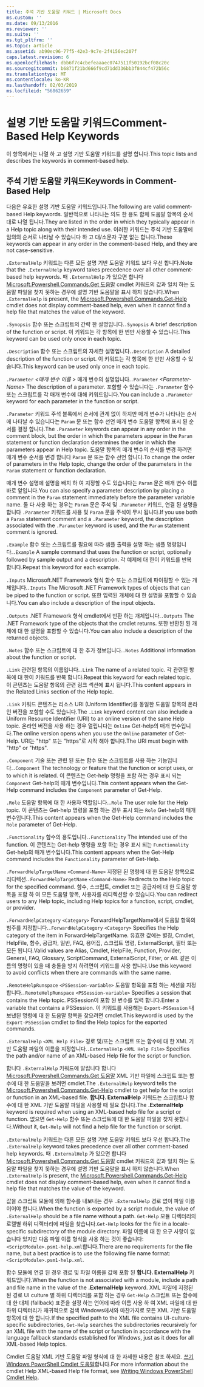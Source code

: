 ```yaml
---
title: 주석 기반 도움말 키워드 | Microsoft Docs
ms.custom: ''
ms.date: 09/13/2016
ms.reviewer: ''
ms.suite: ''
ms.tgt_pltfrm: ''
ms.topic: article
ms.assetid: ab90ec96-77f5-42e3-9c7e-2f4156ec207f
caps.latest.revision: 6
ms.openlocfilehash: dbb6f7c4cbefeaaaec0747511f50192bcf08c20c
ms.sourcegitcommit: b6871f21bd666f9cd71dd336bb3f844cf472b56c
ms.translationtype: MT
ms.contentlocale: ko-KR
ms.lasthandoff: 02/03/2019
ms.locfileid: "56862659"
---
```

# <a name="comment-based-help-keywords"></a><span data-ttu-id="73a61-102">설명 기반 도움말 키워드</span><span class="sxs-lookup"><span data-stu-id="73a61-102">Comment-Based Help Keywords</span></span>

<span data-ttu-id="73a61-103">이 항목에서는 나열 하 고 설명 기반 도움말 키워드를 설명 합니다.</span><span class="sxs-lookup"><span data-stu-id="73a61-103">This topic lists and describes the keywords in comment-based help.</span></span>

## <a name="keywords-in-comment-based-help"></a><span data-ttu-id="73a61-104">주석 기반 도움말 키워드</span><span class="sxs-lookup"><span data-stu-id="73a61-104">Keywords in Comment-Based Help</span></span>

<span data-ttu-id="73a61-105">다음은 유효한 설명 기반 도움말 키워드입니다.</span><span class="sxs-lookup"><span data-stu-id="73a61-105">The following are valid comment-based Help keywords.</span></span> <span data-ttu-id="73a61-106">일반적으로 나타나는 의도 한 용도 함께 도움말 항목의 순서 대로 나열 됩니다.</span><span class="sxs-lookup"><span data-stu-id="73a61-106">They are listed in the order in which they typically appear in a Help topic along with their intended use.</span></span> <span data-ttu-id="73a61-107">이러한 키워드는 주석 기반 도움말에 임의의 순서로 나타날 수 있습니다 하 고 대/소문자 구분 없는 합니다.</span><span class="sxs-lookup"><span data-stu-id="73a61-107">These keywords can appear in any order in the comment-based Help, and they are not case-sensitive.</span></span>

<span data-ttu-id="73a61-108">`.ExternalHelp` 키워드는 다른 모든 설명 기반 도움말 키워드 보다 우선 합니다.</span><span class="sxs-lookup"><span data-stu-id="73a61-108">Note that the `.ExternalHelp` keyword takes precedence over all other comment-based help keywords.</span></span> <span data-ttu-id="73a61-109">때 `.ExternalHelp` 가 있으면 합니다 [Microsoft.Powershell.Commands.Get 도움말](/dotnet/api/Microsoft.PowerShell.Commands.Get-Help) cmdlet 키워드의 값과 일치 하는 도움말 파일을 찾지 못하는 경우에 설명 기반 도움말을 표시 하지 않습니다.</span><span class="sxs-lookup"><span data-stu-id="73a61-109">When `.ExternalHelp` is present, the [Microsoft.Powershell.Commands.Get-Help](/dotnet/api/Microsoft.PowerShell.Commands.Get-Help) cmdlet does not display comment-based help, even when it cannot find a help file that matches the value of the keyword.</span></span>

<span data-ttu-id="73a61-110">`.Synopsis` 함수 또는 스크립트의 간략 한 설명입니다.</span><span class="sxs-lookup"><span data-stu-id="73a61-110">`.Synopsis` A brief description of the function or script.</span></span> <span data-ttu-id="73a61-111">이 키워드는 각 항목에 한 번만 사용할 수 있습니다.</span><span class="sxs-lookup"><span data-stu-id="73a61-111">This keyword can be used only once in each topic.</span></span>

<span data-ttu-id="73a61-112">`.Description` 함수 또는 스크립트의 자세한 설명입니다.</span><span class="sxs-lookup"><span data-stu-id="73a61-112">`.Description` A detailed description of the function or script.</span></span> <span data-ttu-id="73a61-113">이 키워드는 각 항목에 한 번만 사용할 수 있습니다.</span><span class="sxs-lookup"><span data-stu-id="73a61-113">This keyword can be used only once in each topic.</span></span>

<span data-ttu-id="73a61-114">`.Parameter` *\<매개 변수 이름 >* 매개 변수의 설명입니다.</span><span class="sxs-lookup"><span data-stu-id="73a61-114">`.Parameter` *\<Parameter-Name>* The description of a parameter.</span></span> <span data-ttu-id="73a61-115">포함할 수 있습니다는 `.Parameter` 함수 또는 스크립트를 각 매개 변수에 대해 키워드입니다.</span><span class="sxs-lookup"><span data-stu-id="73a61-115">You can include a `.Parameter` keyword for each parameter in the function or script.</span></span>

<span data-ttu-id="73a61-116">`.Parameter` 키워드 주석 블록에서 순서에 관계 없이 하지만 매개 변수가 나타나는 순서에 나타날 수 있습니다는 `Param` 문 또는 함수 선언 매개 변수 도움말 항목에 표시 된 순서를 결정 합니다.</span><span class="sxs-lookup"><span data-stu-id="73a61-116">The `.Parameter` keywords can appear in any order in the comment block, but the order in which the parameters appear in the `Param` statement or function declaration determines the order in which the parameters appear in Help topic.</span></span> <span data-ttu-id="73a61-117">도움말 항목의 매개 변수의 순서를 변경 하려면 매개 변수 순서를 변경 합니다 `Param` 문 또는 함수 선언 합니다.</span><span class="sxs-lookup"><span data-stu-id="73a61-117">To change the order of parameters in the Help topic, change the order of the parameters in the `Param` statement or function declaration.</span></span>

<span data-ttu-id="73a61-118">매개 변수 설명에 설명을 배치 하 여 지정할 수도 있습니다는 `Param` 문은 매개 변수 이름 바로 앞입니다.</span><span class="sxs-lookup"><span data-stu-id="73a61-118">You can also specify a parameter description by placing a comment in the `Param` statement immediately before the parameter variable name.</span></span> <span data-ttu-id="73a61-119">둘 다 사용 하는 경우는 `Param` 문은 주석 및 `.Parameter` 키워드, 연결 된 설명을 합니다 `.Parameter` 키워드를 사용 및 `Param` 문을 주석이 무시 됩니다.</span><span class="sxs-lookup"><span data-stu-id="73a61-119">If you use both a `Param` statement comment and a `.Parameter` keyword, the description associated with the `.Parameter` keyword is used, and the `Param` statement comment is ignored.</span></span>

<span data-ttu-id="73a61-120">`.Example` 함수 또는 스크립트를 필요에 따라 샘플 출력을 설명 하는 샘플 명령입니다.</span><span class="sxs-lookup"><span data-stu-id="73a61-120">`.Example` A sample command that uses the function or script, optionally followed by sample output and a description.</span></span> <span data-ttu-id="73a61-121">각 예제에 대 한이 키워드를 반복 합니다.</span><span class="sxs-lookup"><span data-stu-id="73a61-121">Repeat this keyword for each example.</span></span>

<span data-ttu-id="73a61-122">`.Inputs` Microsoft.NET Framework 형식 함수 또는 스크립트에 파이핑할 수 있는 개체입니다.</span><span class="sxs-lookup"><span data-stu-id="73a61-122">`.Inputs` The Microsoft .NET Framework types of objects that can be piped to the function or script.</span></span> <span data-ttu-id="73a61-123">또한 입력된 개체에 대 한 설명을 포함할 수 있습니다.</span><span class="sxs-lookup"><span data-stu-id="73a61-123">You can also include a description of the input objects.</span></span>

<span data-ttu-id="73a61-124">`.Outputs` .NET Framework 형식 cmdlet에서 반환 하는 개체입니다.</span><span class="sxs-lookup"><span data-stu-id="73a61-124">`.Outputs` The .NET Framework type of the objects that the cmdlet returns.</span></span> <span data-ttu-id="73a61-125">또한 반환된 된 개체에 대 한 설명을 포함할 수 있습니다.</span><span class="sxs-lookup"><span data-stu-id="73a61-125">You can also include a description of the returned objects.</span></span>

<span data-ttu-id="73a61-126">`.Notes` 함수 또는 스크립트에 대 한 추가 정보입니다.</span><span class="sxs-lookup"><span data-stu-id="73a61-126">`.Notes` Additional information about the function or script.</span></span>

<span data-ttu-id="73a61-127">`.Link` 관련된 항목의 이름입니다.</span><span class="sxs-lookup"><span data-stu-id="73a61-127">`.Link` The name of a related topic.</span></span> <span data-ttu-id="73a61-128">각 관련된 항목에 대 한이 키워드를 반복 합니다.</span><span class="sxs-lookup"><span data-stu-id="73a61-128">Repeat this keyword for each related topic.</span></span> <span data-ttu-id="73a61-129">이 콘텐츠는 도움말 항목의 관련 링크 섹션에 표시 됩니다.</span><span class="sxs-lookup"><span data-stu-id="73a61-129">This content appears in the Related Links section of the Help topic.</span></span>

<span data-ttu-id="73a61-130">`.Link` 키워드 콘텐츠는 리소스 URI (Uniform Identifier)를 동일한 도움말 항목의 온라인 버전을 포함할 수도 있습니다.</span><span class="sxs-lookup"><span data-stu-id="73a61-130">The `.Link` keyword content can also include a Uniform Resource Identifier (URI) to an online version of the same Help topic.</span></span> <span data-ttu-id="73a61-131">온라인 버전을 사용 하는 경우 열립니다는 `Online` Get-help의 매개 변수입니다.</span><span class="sxs-lookup"><span data-stu-id="73a61-131">The online version opens when you use the `Online` parameter of Get-Help.</span></span> <span data-ttu-id="73a61-132">URI는 "http" 또는 "https"로 시작 해야 합니다.</span><span class="sxs-lookup"><span data-stu-id="73a61-132">The URI must begin with "http" or "https".</span></span>

<span data-ttu-id="73a61-133">`.Component` 기술 또는 관련 된 또는 함수 또는 스크립트를 사용 하는 기능입니다.</span><span class="sxs-lookup"><span data-stu-id="73a61-133">`.Component` The technology or feature that the function or script uses, or to which it is related.</span></span> <span data-ttu-id="73a61-134">이 콘텐츠는 Get-help 명령을 포함 하는 경우 표시 되는 `Component` Get-help의 매개 변수입니다.</span><span class="sxs-lookup"><span data-stu-id="73a61-134">This content appears when the Get-Help command includes the `Component` parameter of Get-Help.</span></span>

<span data-ttu-id="73a61-135">`.Role` 도움말 항목에 대 한 사용자 역할입니다.</span><span class="sxs-lookup"><span data-stu-id="73a61-135">`.Role` The user role for the Help topic.</span></span> <span data-ttu-id="73a61-136">이 콘텐츠는 Get-help 명령을 포함 하는 경우 표시 되는 `Role` Get-help의 매개 변수입니다.</span><span class="sxs-lookup"><span data-stu-id="73a61-136">This content appears when the Get-Help command includes the `Role` parameter of Get-Help.</span></span>

<span data-ttu-id="73a61-137">`.Functionality` 함수의 용도입니다.</span><span class="sxs-lookup"><span data-stu-id="73a61-137">`.Functionality` The intended use of the function.</span></span> <span data-ttu-id="73a61-138">이 콘텐츠는 Get-help 명령을 포함 하는 경우 표시 되는 `Functionality` Get-help의 매개 변수입니다.</span><span class="sxs-lookup"><span data-stu-id="73a61-138">This content appears when the Get-Help command includes the `Functionality` parameter of Get-Help.</span></span>

<span data-ttu-id="73a61-139">`.ForwardHelpTargetName` `<Command-Name>` 지정된 된 명령에 대 한 도움말 항목으로 리디렉션.</span><span class="sxs-lookup"><span data-stu-id="73a61-139">`.ForwardHelpTargetName` `<Command-Name>` Redirects to the Help topic for the specified command.</span></span> <span data-ttu-id="73a61-140">함수, 스크립트, cmdlet 또는 공급자에 대 한 도움말 항목을 포함 하 여 모든 도움말 항목, 사용자를 리디렉션할 수 있습니다.</span><span class="sxs-lookup"><span data-stu-id="73a61-140">You can redirect users to any Help topic, including Help topics for a function, script, cmdlet, or provider.</span></span>

<span data-ttu-id="73a61-141">`.ForwardHelpCategory` `<Category>` ForwardHelpTargetName에서 도움말 항목의 범주를 지정합니다.</span><span class="sxs-lookup"><span data-stu-id="73a61-141">`.ForwardHelpCategory` `<Category>` Specifies the Help category of the item in ForwardHelpTargetName.</span></span> <span data-ttu-id="73a61-142">유효한 값에는 별칭, Cmdlet, HelpFile, 함수, 공급자, 일반, FAQ, 용어집, 스크립트 명령, ExternalScript, 필터 또는 모든 됩니다.</span><span class="sxs-lookup"><span data-stu-id="73a61-142">Valid values are Alias, Cmdlet, HelpFile, Function, Provider, General, FAQ, Glossary, ScriptCommand, ExternalScript, Filter, or All.</span></span> <span data-ttu-id="73a61-143">같은 이름의 명령이 있을 때 충돌을 방지 하려면이 키워드를 사용 합니다.</span><span class="sxs-lookup"><span data-stu-id="73a61-143">Use this keyword to avoid conflicts when there are commands with the same name.</span></span>

<span data-ttu-id="73a61-144">`.RemoteHelpRunspace` `<PSSession-variable>` 도움말 항목을 포함 하는 세션을 지정 합니다.</span><span class="sxs-lookup"><span data-stu-id="73a61-144">`.RemoteHelpRunspace` `<PSSession-variable>` Specifies a session that contains the Help topic.</span></span> <span data-ttu-id="73a61-145">PSSession이 포함 된 변수를 입력 합니다.</span><span class="sxs-lookup"><span data-stu-id="73a61-145">Enter a variable that contains a PSSession.</span></span> <span data-ttu-id="73a61-146">이 키워드를 사용해는 `Export-PSSession` 내보낸된 명령에 대 한 도움말 항목을 찾으려면 cmdlet.</span><span class="sxs-lookup"><span data-stu-id="73a61-146">This keyword is used by the `Export-PSSession` cmdlet to find the Help topics for the exported commands.</span></span>

<span data-ttu-id="73a61-147">`.ExternalHelp` `<XML Help File>` 경로 및/또는 스크립트 또는 함수에 대 한 XML 기반 도움말 파일의 이름을 지정합니다.</span><span class="sxs-lookup"><span data-stu-id="73a61-147">`.ExternalHelp` `<XML Help File>` Specifies the path and/or name of an XML-based Help file for the script or function.</span></span>

<span data-ttu-id="73a61-148">합니다 `.ExternalHelp` 키워드에 알립니다 합니다 [Microsoft.Powershell.Commands.Get 도움말](/dotnet/api/Microsoft.PowerShell.Commands.Get-Help) XML 기반 파일에 스크립트 또는 함수에 대 한 도움말을 보려면 cmdlet.</span><span class="sxs-lookup"><span data-stu-id="73a61-148">The `.ExternalHelp` keyword tells the [Microsoft.Powershell.Commands.Get-Help](/dotnet/api/Microsoft.PowerShell.Commands.Get-Help) cmdlet to get help for the script or function in an XML-based file.</span></span> <span data-ttu-id="73a61-149">**합니다. ExternalHelp** 키워드는 스크립트나 함수에 대 한 XML 기반 도움말 파일을 사용할 때 필요 합니다.</span><span class="sxs-lookup"><span data-stu-id="73a61-149">The **.ExternalHelp** keyword is required when using an XML-based help file for a script or function.</span></span> <span data-ttu-id="73a61-150">없으면 `Get-Help` 함수 또는 스크립트에 대 한 도움말 파일을 찾지 못합니다.</span><span class="sxs-lookup"><span data-stu-id="73a61-150">Without it, `Get-Help` will not find a help file for the function or script.</span></span>

<span data-ttu-id="73a61-151">`.ExternalHelp` 키워드는 다른 모든 설명 기반 도움말 키워드 보다 우선 합니다.</span><span class="sxs-lookup"><span data-stu-id="73a61-151">The `.ExternalHelp` keyword takes precedence over all other comment-based help keywords.</span></span> <span data-ttu-id="73a61-152">때 `.ExternalHelp` 가 있으면 합니다 [Microsoft.Powershell.Commands.Get 도움말](/dotnet/api/Microsoft.PowerShell.Commands.Get-Help) cmdlet 키워드의 값과 일치 하는 도움말 파일을 찾지 못하는 경우에 설명 기반 도움말을 표시 하지 않습니다.</span><span class="sxs-lookup"><span data-stu-id="73a61-152">When `.ExternalHelp` is present, the [Microsoft.Powershell.Commands.Get-Help](/dotnet/api/Microsoft.PowerShell.Commands.Get-Help) cmdlet does not display comment-based help, even when it cannot find a help file that matches the value of the keyword.</span></span>

<span data-ttu-id="73a61-153">값을 스크립트 모듈에 의해 함수를 내보내는 경우 `.ExternalHelp` 경로 없이 파일 이름 이어야 합니다.</span><span class="sxs-lookup"><span data-stu-id="73a61-153">When the function is exported by a script module, the value of `.ExternalHelp` should be a file name without a path.</span></span> <span data-ttu-id="73a61-154">`Get-Help` 모듈 디렉터리의 로캘별 하위 디렉터리에 파일을 찾습니다.</span><span class="sxs-lookup"><span data-stu-id="73a61-154">`Get-Help` looks for the file in a locale-specific subdirectory of the module directory.</span></span> <span data-ttu-id="73a61-155">파일 이름에 대 한 요구 사항이 없습니다 있지만 다음 파일 이름 형식을 사용 하는 것이 좋습니다: `<ScriptModule>.psm1-help.xml`합니다.</span><span class="sxs-lookup"><span data-stu-id="73a61-155">There are no requirements for the file name, but a best practice is to use the following file name format: `<ScriptModule>.psm1-help.xml`.</span></span>

<span data-ttu-id="73a61-156">함수 모듈에 연결 된 경우 경로 및 파일 이름을 값에 포함 된 **합니다. ExternalHelp** 키워드입니다.</span><span class="sxs-lookup"><span data-stu-id="73a61-156">When the function is not associated with a module, include a path and file name in the value of the **.ExternalHelp** keyword.</span></span> <span data-ttu-id="73a61-157">XML 파일에 지정된 된 경로 UI culture 별 하위 디렉터리를 포함 하는 경우 `Get-Help` 스크립트 또는 함수에 대 한 대체 (fallback) 표준을 설정 하는 언어에 따라 이름 사용 하 여 XML 파일에 대 한 하위 디렉터리가 재귀적으로 검색 Windows에서와 마찬가지로 모든 XML 기반 도움말 항목에 대 한 합니다.</span><span class="sxs-lookup"><span data-stu-id="73a61-157">If the specified path to the XML file contains UI-culture-specific subdirectories, `Get-Help` searches the subdirectories recursively for an XML file with the name of the script or function in accordance with the language fallback standards established for Windows, just as it does for all XML-based Help topics.</span></span>

<span data-ttu-id="73a61-158">Cmdlet 도움말 XML 기반 도움말 파일 형식에 대 한 자세한 내용은 참조 하세요. [쓰기 Windows PowerShell Cmdlet 도움말](./writing-help-for-windows-powershell-cmdlets.md)합니다.</span><span class="sxs-lookup"><span data-stu-id="73a61-158">For more information about the cmdlet Help XML-based Help file format, see [Writing Windows PowerShell Cmdlet Help](./writing-help-for-windows-powershell-cmdlets.md).</span></span>
